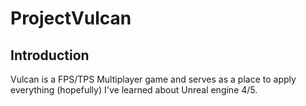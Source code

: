 # ProjectVulcan
 
 ## Introduction
Vulcan is a FPS/TPS Multiplayer game and serves as a place to apply everything (hopefully) I've learned about Unreal engine 4/5.